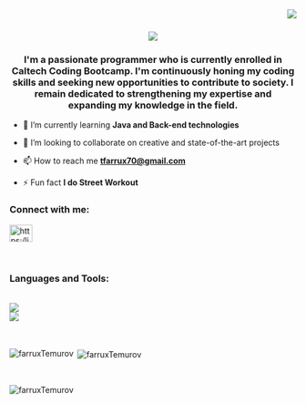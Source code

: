 <img align="right" src="https://visitor-badge.laobi.icu/badge?page_id=FarruxTemurov" />

<h1 align="center">
  <img src="https://readme-typing-svg.herokuapp.com/?front=Righteous&size=35&center=true&vCenter=true&width=500&height=70&duration=3500&lines=Welcome+to+my+Github+👋;I'm+Farrux+Temurov!;" />
</h1>

<h3 align="center">I'm a passionate programmer who is currently enrolled in Caltech Coding Bootcamp. I'm continuously honing my coding skills and seeking new opportunities to contribute to society. I remain dedicated to strengthening my expertise and expanding my knowledge in the field.</h3>

- 🌱 I’m currently learning **Java and Back-end technologies**
- 💞️ I’m looking to collaborate on creative and state-of-the-art projects

- 📫  How to reach me **tfarrux70@gmail.com**
- ⚡ Fun fact **I do Street Workout**


<h3 align="left">Connect with me:</h3>
<p align="left">
<a href="https://linkedin.com/in/farrux-temurov-10aa6a342/" target="blank"><img align="center" src="https://raw.githubusercontent.com/rahuldkjain/github-profile-readme-generator/master/src/images/icons/Social/linked-in-alt.svg" alt="https:/linkedin.com/in/farrux-temurov-10aa6a342/" height="30" width="40" /></a>
</p>

<br />

<h3 align="left">Languages and Tools:</h3>
<br />
<div align="left">
  <a href="https://skillicons.dev">
    <img src="https://skillicons.dev/icons?i=java,js,html,css,react,redux,bootstrap&theme=dark" /> <br>
    <img src="https://skillicons.dev/icons?i=github,docker,vscode,mysql,eclipse,postman,mongodb&theme=dark" /><br>
  </a>
</div>

<br />
<br />

<p><img align="left" src="https://github-readme-stats.vercel.app/api/top-langs?username=farruxTemurov&show_icons=true&locale=en&layout=compact" alt="farruxTemurov" /></p>

<p>&nbsp;<img align="center" src="https://github-readme-stats.vercel.app/api?username=farruxTemurov&show_icons=true&locale=en" alt="farruxTemurov" /></p>

<br />
<p><img align="center" src="https://github-readme-streak-stats.herokuapp.com/?user=farruxTemurov&" alt="farruxTemurov" /></p>
<br />
